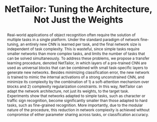 ---
id:             2019-nettailor
title:          "NetTailor: Tuning the Architecture, Not Just the Weights"
authors:        [Me, Nuno]
venue:          Conf. on Computer Vision and Pattern Recognition (CVPR), Long Beach, 2019.
year:           "2019-07"
thumbnail:      assets/publications/2019-nettailor/thumbnail.png
bibtex:         "@inproceedings{morgado2019nettailor,<br>&emsp;title={NetTailor: Tuning the Architecture, Not Just the Weights},<br>&emsp;author={Morgado, Pedro and Vasconcelos, Nuno},<br>&emsp;booktitle={Computer Vision and Pattern Recognition (CVPR), IEEE/CVF Conf. on},<br>&emsp;pages={3044--3054},<br>&emsp;year={2019}<br>}"
links:
    pdf:        assets/publications/2019-nettailor/paper.pdf
    paper:      https://arxiv.org/abs/1907.00274
    code:       https://github.com/pedro-morgado/nettailor
    website:    https://pedro-morgado.github.io/nettailor/
    bibtex:     assets/publications/2019-nettailor/ref.txt
other_venues:
    - title:    "[Workshop] NetTailor: Tuning the Architecture, Not Just the Weights"
      venue:    Southern California Machine Learning Symposium (SCMLS), 2020.
      links:
        paper:    assets/publications/2019-nettailor/scmls20_paper.pdf
        bibtex:     assets/publications/2019-nettailor/scmls20_ref.txt
layout: project
short_title: NetTailor
abstract: "Real-world applications of object recognition often require the solution of multiple tasks in a single platform. Under the standard paradigm of network fine-tuning, an entirely new CNN is learned per task, and the final network size is independent of task complexity. This is wasteful, since simple tasks require smaller networks than more complex tasks, and limits the number of tasks that can be solved simultaneously. To address these problems, we propose a transfer learning procedure, denoted NetTailor, in which layers of a pre-trained CNN are used as universal blocks that can be combined with small task-specific layers to generate new networks. Besides minimizing classification error, the new network is trained to mimic the internal activations of a strong unconstrained CNN, and minimize its complexity by the combination of 1) a soft-attention mechanism over blocks and 2) complexity regularization constraints. In this way, NetTailor can adapt the network architecture, not just its weights, to the target task. Experiments show that networks adapted to simple tasks, such as character or traffic sign recognition, become significantly smaller than those adapted to hard tasks, such as fine-grained recognition. More importantly, due to the modular nature of the procedure, this reduction in network complexity is achieved without compromise of either parameter sharing across tasks, or classification accuracy."
---
